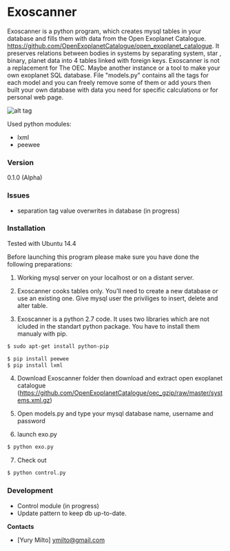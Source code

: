 # Exoscanner

   Exoscanner is a python program, which creates mysql  tables in your database and fills them with data from the Open Exoplanet Catalogue. https://github.com/OpenExoplanetCatalogue/open_exoplanet_catalogue. It preserves relations between bodies in systems by separating system, star , binary, planet data into 4 tables linked with foreign keys.
   Exoscanner is not a replacement for The OEC.  Maybe another instance or a tool to make your own exoplanet SQL database. File "models.py" contains all the tags for each model and you can freely remove some of them or add yours then built your own database with data you need for specific calculations or for personal web page.
   

![alt tag](http://i58.tinypic.com/flwms.png)

Used python modules:
  - lxml
  - peewee



### Version
0.1.0 (Alpha)

### Issues
- separation tag value overwrites in database (in progress)


### Installation

Tested with Ubuntu 14.4

Before launching this program please make sure you have done the following preparations:

1) Working mysql server on your localhost or on a distant server.

2) Exoscanner cooks tables only. You'll need to create a new database or use an existing one. Give mysql user  the priviliges   to insert, delete and  alter table. 

3) Exoscanner is a python 2.7 code. It uses two  libraries which are not icluded in the standart python package. You have to install them manualy with pip.

```sh
$ sudo apt-get install python-pip 
```

```sh
$ pip install peewee
$ pip install lxml

```
4) Download Exoscanner folder then download and extract open exoplanet catalogue (https://github.com/OpenExoplanetCatalogue/oec_gzip/raw/master/systems.xml.gz) 

5) Open models.py and type your mysql database name, username and password

6) launch  exo.py

```sh
$ python exo.py

```
7) Check out

```sh
$ python control.py

```

### Development

- Control module (in progress)
- Update pattern to keep db up-to-date.

**Contacts**

- [Yury Milto]  ymilto@gmail.com
